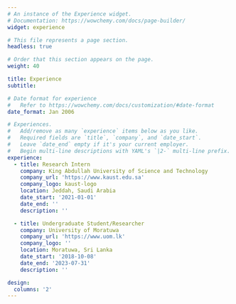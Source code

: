 ```yaml
---
# An instance of the Experience widget.
# Documentation: https://wowchemy.com/docs/page-builder/
widget: experience

# This file represents a page section.
headless: true

# Order that this section appears on the page.
weight: 40

title: Experience
subtitle:

# Date format for experience
#   Refer to https://wowchemy.com/docs/customization/#date-format
date_format: Jan 2006

# Experiences.
#   Add/remove as many `experience` items below as you like.
#   Required fields are `title`, `company`, and `date_start`.
#   Leave `date_end` empty if it's your current employer.
#   Begin multi-line descriptions with YAML's `|2-` multi-line prefix.
experience:
  - title: Research Intern
    company: King Abdullah University of Science and Technology 
    company_url: 'https://www.kaust.edu.sa'
    company_logo: kaust-logo
    location: Jeddah, Saudi Arabia
    date_start: '2021-01-01'
    date_end: ''
    description: ''

  - title: Undergraduate Student/Researcher 
    company: University of Moratuwa
    company_url: 'https://www.uom.lk'
    company_logo: ''
    location: Moratuwa, Sri Lanka
    date_start: '2018-10-08'
    date_end: '2023-07-31'
    description: '' 

design:
  columns: '2'
---
```


